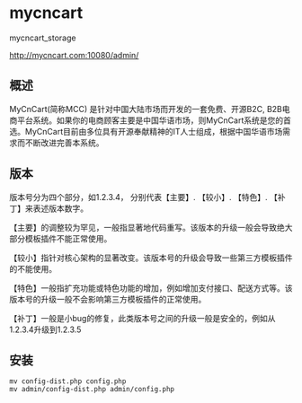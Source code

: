 # mycncart

mycncart_storage

http://mycncart.com:10080/admin/

## 概述
MyCnCart(简称MCC) 是针对中国大陆市场而开发的一套免费、开源B2C, B2B电商平台系统。如果你的电商顾客主要是中国华语市场，则MyCnCart系统是您的首选。MyCnCart目前由多位具有开源奉献精神的IT人士组成，根据中国华语市场需求而不断改进完善本系统。

## 版本
版本号分为四个部分，如1.2.3.4， 分别代表【主要】. 【较小】. 【特色】. 【补丁】来表述版本数字。

【主要】的调整较为罕见，一般指显著地代码重写。该版本的升级一般会导致绝大部分模板插件不能正常使用。

【较小】指针对核心架构的显著改变。该版本号的升级会导致一些第三方模板插件的不能使用。

【特色】一般指扩充功能或特色功能的增加，例如增加支付接口、配送方式等。该版本号的升级一般不会影响第三方模板插件的正常使用。

【补丁】一般是小bug的修复，此类版本号之间的升级一般是安全的，例如从1.2.3.4升级到1.2.3.5

 ## 安装

    mv config-dist.php config.php
    mv admin/config-dist.php admin/config.php
